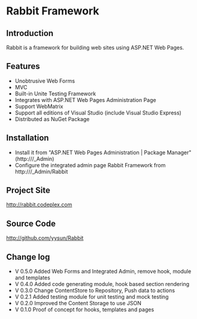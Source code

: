 Rabbit Framework
==============================

Introduction
------------

Rabbit is a framework for building web sites using ASP.NET Web Pages. 

Features
--------
* Unobtrusive Web Forms
* MVC
* Built-in Unite Testing Framework
* Integrates with ASP.NET Web Pages Administration Page
* Support WebMatrix
* Support all editions of Visual Studio (include Visual Studio Express)
* Distributed as NuGet Package 

Installation
------------
* Install it from "ASP.NET Web Pages Administration | Package Manager" (http://<Your Site>/_Admin)
* Configure the integrated admin page Rabbit Framework from http://<Your Site>/_Admin/Rabbit

Project Site
------------
http://rabbit.codeplex.com

Source Code
-----------
http://github.com/yysun/Rabbit

Change log
----------
* V 0.5.0 Added Web Forms and Integrated Admin, remove hook, module and templates
* V 0.4.0 Added code generating module, hook based section rendering
* V 0.3.0 Change ContentStore to Repository, Push data to actions
* V 0.2.1 Added testing module for unit testing and mock testing
* V 0.2.0 Improved the Content Storage to use JSON
* V 0.1.0 Proof of concept for hooks, templates and pages